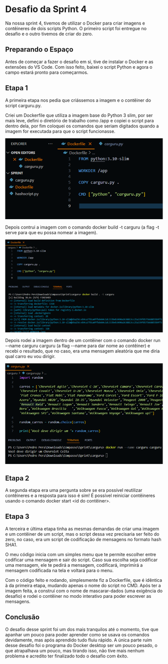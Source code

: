 # Desafio da Sprint 4
Na nossa sprint 4, tivemos de utilizar o Docker para criar imagens e contêineres de dois scripts Python. O primeiro script foi entregue no desafio e o outro tivemos de criar do zero.

## Preparando o Espaço
Antes de começar a fazer o desafio em si, tive de instalar o Docker e as extensões do VS Code. Com isso feito, baixei o script Python e agora o campo estará pronto para começarmos.

## Etapa 1
A primeira etapa nos pedia que criássemos a imagem e o contêiner do script carguru.py.

Criei um Dockerfile que utiliza a imagem base do Python 3 slim, por ser mais leve, defini o diretório de trabalho como /app e copiei o script para dentro dela, por fim coloquei os comandos que seriam digitados quando a imagem for executada para que o script funcionasse.

![Contruindo imagem](../evidencias/desafio/criando_imagem_carguru.png)

Depois contrui a imagem com o comando docker build -t carguru (a flag -t serve para que eu possa nomear a imagem).

![Contruindo imagem](../evidencias/desafio/construindo_imagem_carguru.png)

Depois rodei a imagem dentro de um contêiner com o comando docker run --name carguru carguru (a flag --name para dar nome ao contêiner) e recebi o resultado, que no caso, era uma mensagem aleatória que me diria qual carro eu vou dirigir. 

![Contruindo imagem](../evidencias/desafio/rodando_container_carguru.png)

## Etapa 2 
A segunda etapa era uma pergunta sobre se era possível reutilizar contêineres e a resposta para isso é sim! É possível reiniciar contêineres usando o comando docker start <id do contêiner>.

## Etapa 3
A terceira e última etapa tinha as mesmas demandas de criar uma imagem e um contêiner de um script, mas o script dessa vez precisaria ser feito do zero, no caso, era um script de codificação de mensagens no formato hash SHA1.

O meu código inicia com um simples menu que te permite escolher entre codificar uma mensagem e sair do script. Caso sua escolha seja codificar uma mensagem, ele te pedirá a mensagem, codificará, imprimirá a mensagem codificada na tela e voltará para o menu. 


Com o código feito e rodando, simplesmente fiz a Dockerfile, que é idêntica à da primeira etapa, mudando apenas o nome do script no CMD.
Após ter a imagem feita, a construí com o nome de mascarar-dados (uma exigência do desafio) e rodei o contêiner no modo interativo para poder escrever as mensagens.

## Conclusão
O desafio desse sprint foi um dos mais tranquilos até o momento, tive que apanhar um pouco para poder aprender como se usava os comandos devidamente, mas após aprendido tudo fluiu rápido. A única parte ruim desse desafio foi o programa do Docker desktop ser um pouco pesado, o que atrapalhava um pouco, mas tirando isso, não tive mais nenhum problema e acredito ter finalizado todo o desafio com êxito.
